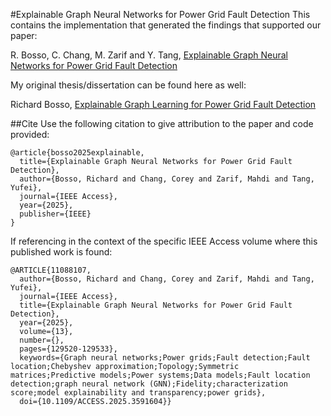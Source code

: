 #Explainable Graph Neural Networks for Power Grid Fault Detection
This contains the implementation that generated the findings that supported our paper:

R. Bosso, C. Chang, M. Zarif and Y. Tang, [Explainable Graph Neural Networks for Power Grid Fault Detection](https://ieeexplore.ieee.org/abstract/document/11088107)

My original thesis/dissertation can be found here as well:

Richard Bosso, [Explainable Graph Learning for Power Grid Fault Detection](https://www.proquest.com/openview/588a3357581b9cbf237e5a017c9d4643/1?pq-origsite=gscholar&cbl=18750&diss=y)

##Cite
Use the following citation to give attribution to the paper and code provided:
```
@article{bosso2025explainable,
  title={Explainable Graph Neural Networks for Power Grid Fault Detection},
  author={Bosso, Richard and Chang, Corey and Zarif, Mahdi and Tang, Yufei},
  journal={IEEE Access},
  year={2025},
  publisher={IEEE}
}
```
If referencing in the context of the specific IEEE Access volume where this published work is found:

```
@ARTICLE{11088107,
  author={Bosso, Richard and Chang, Corey and Zarif, Mahdi and Tang, Yufei},
  journal={IEEE Access}, 
  title={Explainable Graph Neural Networks for Power Grid Fault Detection}, 
  year={2025},
  volume={13},
  number={},
  pages={129520-129533},
  keywords={Graph neural networks;Power grids;Fault detection;Fault location;Chebyshev approximation;Topology;Symmetric matrices;Predictive models;Power systems;Data models;Fault location detection;graph neural network (GNN);Fidelity;characterization score;model explainability and transparency;power grids},
  doi={10.1109/ACCESS.2025.3591604}}
```
